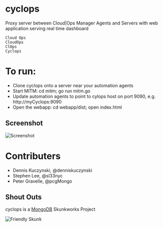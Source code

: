 # cyclops
Proxy server between Cloud|Ops Manager Agents and Servers with web application serving real time dashboard

```
Cloud Ops
CloudOps
ClOps
Cyclops
```

# To run:
* Clone cyclops onto a server near your automation agents
* Start MITM: cd mitm; go run mitm.go
* Update automation agents to point to cylops host on port 9090, e.g. http://myCyclops:9090
* Open the webapp: cd webapp/dist; open index.html

Screenshot
------------------------
![Screenshot](http://s16.postimg.org/5mqa509et/Screen_Shot_2015_12_18_at_12_03_07_PM.png)

# Contributers
* Dennis Kuczynski, @denniskuczynski
* Stephen Lee, @sl33nyc
* Peter Gravelle, @pcgMongo

## Shout Outs
cyclops is a [MongoDB](http://www.mongodb.com) Skunkworks Project

![Friendly Skunk](http://s12.postimg.org/fxmtcosx9/skunkworks2.jpg)
